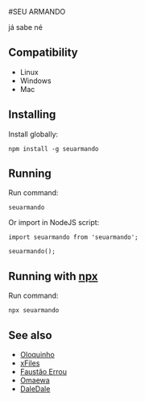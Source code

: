 #SEU ARMANDO

já sabe né

## Compatibility

- Linux
- Windows
- Mac

## Installing
Install globally:

    npm install -g seuarmando

## Running
Run command:

    seuarmando

Or import in NodeJS script:

    import seuarmando from 'seuarmando';

    seuarmando();
    
## Running with [npx](https://www.npmjs.com/package/npx)
Run command:

    npx seuarmando


## See also

 - [Oloquinho](https://github.com/oloquinho/oloquinho)
 - [xFiles](https://github.com/BrOrlandi/xfiles/)
 - [Faustão Errou](https://github.com/BrOrlandi/faustao-errou/)
 - [Omaewa](https://github.com/BrOrlandi/omaewa/)
 - [DaleDale](https://github.com/anabastos/daledale)
